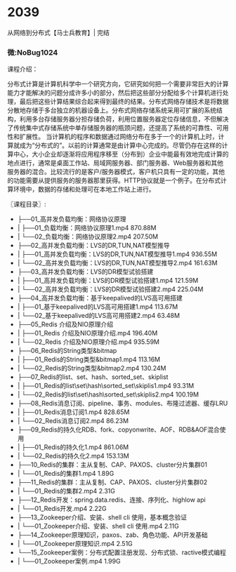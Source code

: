 # 2039
从网络到分布式【马士兵教育】| 完结
### 微:NoBug1024 


课程介绍：

分布式计算是计算机科学中一个研究方向，它研究如何把一个需要非常巨大的计算能力才能解决的问题分成许多小的部分，然后把这些部分分配给多个计算机进行处理，最后把这些计算结果综合起来得到最终的结果。分布式网络存储技术是将数据分散地存储于多台独立的机器设备上。分布式网络存储系统采用可扩展的系统结构，利用多台存储服务器分担存储负荷，利用位置服务器定位存储信息，不但解决了传统集中式存储系统中单存储服务器的瓶颈问题，还提高了系统的可靠性、可用性和扩展性。
当计算机的程序和数据通过网络分布在多于一个的计算机上时，计算就成为“分布式的”。以前的计算通常是由计算中心完成的。尽管仍存在这样的计算中心，大小企业却逐渐将应用程序移至（分布到）企业中能最有效地完成计算的地点进行，通常是桌面工作站、局域网服务器、部门服务器、Web服务器和其他服务器的混合。比较流行的是客户/服务器模式，客户机只具有一定的功能，其他的功能需要从提供服务的服务器那里获得。HTTP协议就是一个例子。在分布式计算环境中，数据的存储和处理可在本地工作站上进行。



〖课程目录〗:

- ├──01_高并发负载均衡：网络协议原理  
- |   ├──01_负载均衡：网络协议原理1.mp4  870.88M
- |   └──02_负载均衡：网络协议原理2.mp4  207.50M
- ├──02_高并发负载均衡：LVS的DR,TUN,NAT模型推导  
- |   ├──01_高并发负载均衡：LVS的DR,TUN,NAT模型推导1.mp4  936.55M
- |   └──02_高并发负载均衡：LVS的DR,TUN,NAT模型推导2.mp4  161.63M
- ├──03_高并发负载均衡：LVS的DR模型试验搭建  
- |   ├──01_高并发负载均衡：LVS的DR模型试验搭建1.mp4  121.59M
- |   └──02_高并发负载均衡：LVS的DR模型试验搭建2.mp4  225.04M
- ├──04_高并发负载均衡：基于keepalived的LVS高可用搭建  
- |   ├──01_基于keepalived的LVS高可用搭建1.mp4  113.67M
- |   └──02_基于keepalived的LVS高可用搭建2.mp4  63.48M
- ├──05_Redis 介绍及NIO原理介绍  
- |   ├──01_Redis 介绍及NIO原理介绍.mp4  196.40M
- |   └──02_Redis 介绍及NIO原理介绍.mp4  935.59M
- ├──06_Redis的String类型&amp;bitmap  
- |   ├──01_Redis的String类型&amp;bitmap1.mp4  113.16M
- |   └──02_Redis的String类型&amp;bitmap2.mp4  130.24M
- ├──07_Redis的list、set、hash、sorted_set、skiplist  
- |   ├──01_Redis的list&#92;set&#92;hash&#92;sorted_set&#92;skiplis1.mp4  93.31M
- |   └──02_Redis的list&#92;set&#92;hash&#92;sorted_set&#92;skiplis2.mp4  100.19M
- ├──08_Redis消息订阅、pipeline、事务、modules、布隆过滤器、缓存LRU  
- |   ├──01_Redis消息订阅1.mp4  828.65M
- |   └──02_Redis消息订阅2.mp4  86.23M
- ├──09_Redis的持久化RDB、fork、copyonwrite、AOF、RDB&amp;AOF混合使用  
- |   ├──01_Redis的持久化1.mp4  861.06M
- |   └──02_Redis的持久化2.mp4  153.13M
- ├──10_Redis的集群：主从复制、CAP、PAXOS、cluster分片集群01  
- |   └──01_Redis的集群1.mp4  1.89G
- ├──11_Redis的集群：主从复制、CAP、PAXOS、cluster分片集群02  
- |   └──01_Redis的集群2.mp4  2.31G
- ├──12_Redis开发：spring.data.redis、连接、序列化、highlow api  
- |   └──01_Redis开发.mp4  2.22G
- ├──13_Zookeeper介绍、安装、shell cli 使用，基本概念验证  
- |   └──01_Zookeeper介绍、安装、shell cli 使用.mp4  2.11G
- ├──14_Zookeeper原理知识，paxos、zab、角色功能、API开发基础  
- |   └──01_Zookeeper原理知识.mp4  2.51G
- └──15_Zookeeper案例：分布式配置注册发现、分布式锁、ractive模式编程  
- |   └──01_Zookeeper案例.mp4  1.99G
